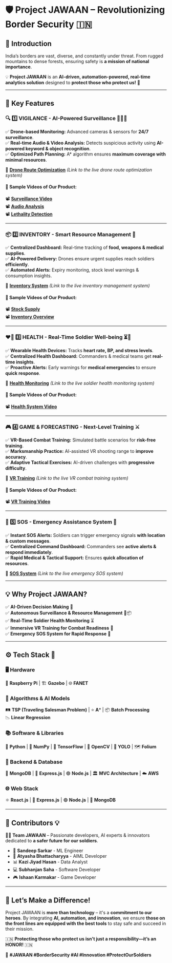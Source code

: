 # 🛡️ Project JAWAAN – Revolutionizing Border Security 🇮🇳

## 🔹 Introduction  
India’s borders are vast, diverse, and constantly under threat. From rugged mountains to dense forests, ensuring safety is **a mission of national importance**.  

💡 **Project JAWAAN** is an **AI-driven, automation-powered, real-time analytics solution** designed to **protect those who protect us!** 💙  

---

## 🚀 Key Features  

### 🔍 1️⃣ VIGILANCE - AI-Powered Surveillance 🕵️‍♂️🚁  
✅ **Drone-based Monitoring:** Advanced cameras & sensors for **24/7 surveillance**.  
✅ **Real-time Audio & Video Analysis:** Detects suspicious activity using **AI-powered keyword & object recognition**.  
✅ **Optimized Path Planning:** A* algorithm ensures **maximum coverage with minimal resources**.  

🔗 **[Drone Route Optimization](https://droneroute.netlify.app/)** *(Link to the live drone route optimization system)*  

#### 🎥 Sample Videos of Our Product:  
📽️ **[Surveillance Video](https://drive.google.com/file/d/165eYQ8fMrsW20FfSjrhnyDr5baQi0WhL/view?usp=drive_link)**  
📽️ **[Audio Analysis](https://drive.google.com/file/d/18UgeoP29qLG4TrexTJGwEDX2YpuMPHsy/view?usp=drive_link)**  
📽️ **[Lethality Detection](https://drive.google.com/file/d/150YQ-IruEvtXkW8Nws0H-7qbl21eRNEb/view?usp=drive_link)**  

---

### 📦 2️⃣ INVENTORY - Smart Resource Management 🔄  
✅ **Centralized Dashboard:** Real-time tracking of **food, weapons & medical supplies**.  
✅ **AI-Powered Delivery:** Drones ensure urgent supplies reach soldiers **efficiently**.  
✅ **Automated Alerts:** Expiry monitoring, stock level warnings & consumption insights.  

🔗 **[Inventory System](https://jawaninventory.netlify.app/)** *(Link to the live inventory management system)*  

#### 🎥 Sample Videos of Our Product:  
📽️ **[Stock Supply](https://drive.google.com/file/d/1bTa-3A8Dz60YzPNb9vVRCwTcduLNZq23/view?usp=sharing)**  
📽️ **[Inventory Overview](https://drive.google.com/file/d/1Mz7amImPtgf50L3TYNDi0VoiqTQPci5C/view?usp=drive_link)**  

---

### ❤️‍🔥 3️⃣ HEALTH - Real-Time Soldier Well-being ⏳💓  
✅ **Wearable Health Devices:** Tracks **heart rate, BP, and stress levels**.  
✅ **Centralized Health Dashboard:** Commanders & medical teams get **real-time insights**.  
✅ **Proactive Alerts:** Early warnings for **medical emergencies** to ensure **quick response**.  

🔗 **[Health Monitoring](https://jawaan.netlify.app/)** *(Link to the live soldier health monitoring system)*  

#### 🎥 Sample Videos of Our Product:  
📽️ **[Health System Video](https://drive.google.com/file/d/1f1zSBFLXBPwb0E9I3UyOaIQT3tXpdCu_/view?usp=drive_link)**  

---

### 🎮 4️⃣ GAME & FORECASTING - Next-Level Training ⚔️  
✅ **VR-Based Combat Training:** Simulated battle scenarios for **risk-free training**.  
✅ **Marksmanship Practice:** AI-assisted VR shooting range to **improve accuracy**.  
✅ **Adaptive Tactical Exercises:** AI-driven challenges with **progressive difficulty**.  

🔗 **[VR Training](https://jawan.netlify.app/)** *(Link to the live VR combat training system)*  

#### 🎥 Sample Videos of Our Product:  
📽️ **[VR Training Video](https://drive.google.com/file/d/13nq1y1e0IpUsXELlqgRs4LWSCnXX-Dq-/view?usp=drive_link)**  

---

### 🚨 5️⃣ SOS - Emergency Assistance System 📍  
✅ **Instant SOS Alerts:** Soldiers can trigger emergency signals **with location & custom messages**.  
✅ **Centralized Command Dashboard:** Commanders see **active alerts & respond immediately**.  
✅ **Rapid Medical & Tactical Support:** Ensures **quick allocation of resources**.  

🔗 **[SOS System](https://ssjawaan.netlify.app/)** *(Link to the live emergency SOS system)*  

---

## 💡 Why Project JAWAAN?  
✅ **AI-Driven Decision Making** 🤖  
✅ **Autonomous Surveillance & Resource Management** 🚁📦  
✅ **Real-Time Soldier Health Monitoring** ⏳  
✅ **Immersive VR Training for Combat Readiness** 🎯  
✅ **Emergency SOS System for Rapid Response** 🔴  

---

## ⚙️ Tech Stack 🚀  

### 🖥️ Hardware  
🍓 **Raspberry Pi** | 🏗️ **Gazebo** | 🌐 **FANET**  

### 🧠 Algorithms & AI Models  
🛤️ **TSP (Traveling Salesman Problem)** | ⭐ **A*** | 📦 **Batch Processing**  
📉 **Linear Regression**  

### 📚 Software & Libraries  
🐍 **Python** | 🔢 **NumPy** | 🤖 **TensorFlow** | 👀 **OpenCV** | 🎯 **YOLO** | 🗺️ **Folium**  

### 💾 Backend & Database  
🍃 **MongoDB** | 🚀 **Express.js** | 🟢 **Node.js** | 🏛️ **MVC Architecture** | ☁️ **AWS**  

### 🌐 Web Stack  
⚛️ **React.js** | 🚀 **Express.js** | 🟢 **Node.js** | 🍃 **MongoDB**  

---

## 🤝 Contributors 💡  
👨‍💻 **Team JAWAAN** – Passionate developers, AI experts & innovators dedicated to **a safer future for our soldiers**.  

- 🧠 **Sandeep Sarkar** - ML Engineer  
- 🤖 **Atyasha Bhattacharyya** - AIML Developer  
- 📊 **Kazi Jiyad Hasan** - Data Analyst  
- 💻 **Subhanjan Saha** - Software Developer  
- 🎮 **Ishaan Karmakar** - Game Developer  

---

## 🚀 Let’s Make a Difference!  
Project JAWAAN is **more than technology** – it's a **commitment to our heroes**. By integrating **AI, automation, and innovation**, we ensure **those on the front lines are equipped with the best tools** to stay safe and succeed in their mission.  

🇮🇳 **Protecting those who protect us isn’t just a responsibility—it’s an HONOR!** 🇮🇳  

🔗 **#JAWAAN #BorderSecurity #AI #Innovation #ProtectOurSoldiers**  
